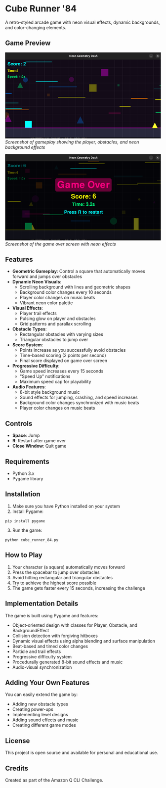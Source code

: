 # Cube Runner '84

A retro-styled arcade game with neon visual effects, dynamic backgrounds, and color-changing elements.

## Game Preview

![Game Screenshot](screenshots/gameplay2.png)
*Screenshot of gameplay showing the player, obstacles, and neon background effects*

![Game Over Screen](screenshots/game_over2.png)
*Screenshot of the game over screen with neon effects*

## Features

- **Geometric Gameplay**: Control a square that automatically moves forward and jumps over obstacles
- **Dynamic Neon Visuals**: 
  - Scrolling background with lines and geometric shapes
  - Background color changes every 10 seconds
  - Player color changes on music beats
  - Vibrant neon color palette
- **Visual Effects**:
  - Player trail effects
  - Pulsing glow on player and obstacles
  - Grid patterns and parallax scrolling
- **Obstacle Types**:
  - Rectangular obstacles with varying sizes
  - Triangular obstacles to jump over
- **Score System**: 
  - Points increase as you successfully avoid obstacles
  - Time-based scoring (2 points per second)
  - Final score displayed on game over screen
- **Progressive Difficulty**:
  - Game speed increases every 15 seconds
  - "Speed Up" notifications
  - Maximum speed cap for playability
- **Audio Features**:
  - 8-bit style background music
  - Sound effects for jumping, crashing, and speed increases
  - Background color changes synchronized with music beats
  - Player color changes on music beats 


## Controls

- **Space**: Jump
- **R**: Restart after game over
- **Close Window**: Quit game

## Requirements

- Python 3.x
- Pygame library

## Installation

1. Make sure you have Python installed on your system
2. Install Pygame:
```
pip install pygame
```
3. Run the game:
```
python cube_runner_84.py
```

## How to Play

1. Your character (a square) automatically moves forward
2. Press the spacebar to jump over obstacles
3. Avoid hitting rectangular and triangular obstacles
4. Try to achieve the highest score possible
5. The game gets faster every 15 seconds, increasing the challenge

## Implementation Details

The game is built using Pygame and features:

- Object-oriented design with classes for Player, Obstacle, and BackgroundEffect
- Collision detection with forgiving hitboxes
- Dynamic visual effects using alpha blending and surface manipulation
- Beat-based and timed color changes
- Particle and trail effects
- Progressive difficulty system
- Procedurally generated 8-bit sound effects and music
- Audio-visual synchronization


## Adding Your Own Features

You can easily extend the game by:

- Adding new obstacle types
- Creating power-ups
- Implementing level designs
- Adding sound effects and music
- Creating different game modes

## License

This project is open source and available for personal and educational use.

## Credits

Created as part of the Amazon Q CLI Challenge.
